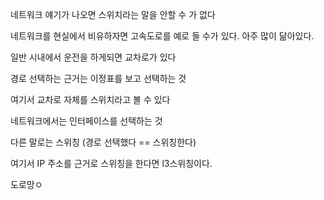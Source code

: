 네트워크 얘기가 나오면 스위치라는 말을 안할 수 가 없다

네트워크를 현실에서 비유하자면 고속도로를 예로 들 수가 있다. 아주 많이 닮아있다.

일반 시내에서 운전을 하게되면 교차로가 있다

경로 선택하는 근거는 이정표를 보고 선택하는 것

여기서 교차로 자체를 스위치라고 볼 수 있다

네트워크에서는 인터페이스를 선택하는 것

다른 말로는 스위칭 (경로 선택했다 == 스위칭한다)

여기서 IP 주소를 근거로 스위칭을 한다면 l3스위칭이다.

도로망ㅇ